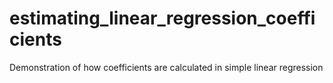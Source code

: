# estimating_linear_regression_coefficients
Demonstration of how coefficients are calculated in simple linear regression

